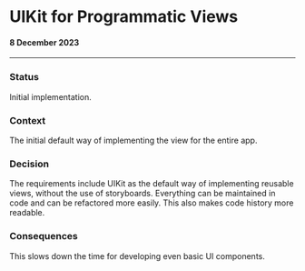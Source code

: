 #  UIKit for Programmatic Views
#### 8 December 2023
---

### Status
Initial implementation.

### Context
The initial default way of implementing the view for the entire app.

### Decision
The requirements include UIKit as the default way of implementing reusable views, without the use of storyboards. Everything can be maintained in code and can be refactored more easily. This also makes code history more readable.

### Consequences
This slows down the time for developing even basic UI components.

    



